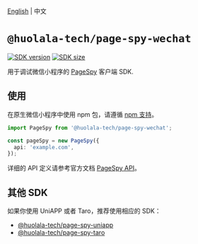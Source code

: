 [npm-image]: https://img.shields.io/npm/v/@huolala-tech/page-spy-wechat?logo=npm&label=version
[npm-url]: https://www.npmjs.com/package/@huolala-tech/page-spy-wechat
[minified-image]: https://img.shields.io/bundlephobia/min/@huolala-tech/page-spy-wechat
[minified-url]: https://unpkg.com/browse/@huolala-tech/page-spy-wechat/dist/iife/index.min.js

[English](./README.md) | 中文

# `@huolala-tech/page-spy-wechat`

[![SDK version][npm-image]][npm-url]
[![SDK size][minified-image]][minified-url]

用于调试微信小程序的 [PageSpy](https://www.pagespy.org) 客户端 SDK.

## 使用

在原生微信小程序中使用 npm 包，请遵循 [npm 支持](https://developers.weixin.qq.com/miniprogram/dev/devtools/npm.html)。

```ts
import PageSpy from '@huolala-tech/page-spy-wechat';

const pageSpy = new PageSpy({
  api: 'example.com',
});
```

详细的 API 定义请参考官方文档 [PageSpy API](https://www.pagespy.org/#/docs/api)。

## 其他 SDK

如果你使用 UniAPP 或者 Taro，推荐使用相应的 SDK：

- [@huolala-tech/page-spy-uniapp](https://www.npmjs.com/package/@huolala-tech/page-spy-uniapp)
- [@huolala-tech/page-spy-taro](https://www.npmjs.com/package/@huolala-tech/page-spy-taro)
